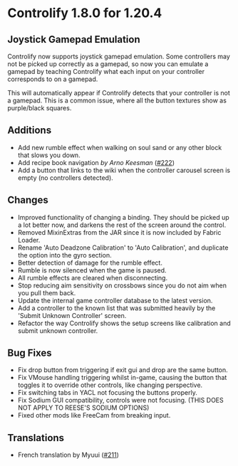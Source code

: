 # Controlify 1.8.0 for 1.20.4

## Joystick Gamepad Emulation

Controlify now supports joystick gamepad emulation. Some controllers may not be picked up correctly
as a gamepad, so now you can emulate a gamepad by teaching Controlify what each input on your controller
corresponds to on a gamepad.

This will automatically appear if Controlify detects that your controller is not a gamepad.
This is a common issue, where all the button textures show as purple/black squares.

## Additions

- Add new rumble effect when walking on soul sand or any other block that slows you down.
- Add recipe book navigation *by Arno Keesman* ([#222](https://github.com/isXander/Controlify/pull/222))
- Add a button that links to the wiki when the controller carousel screen is empty (no controllers detected).

## Changes

- Improved functionality of changing a binding. They should be picked up a lot better now, and darkens
  the rest of the screen around the control.
- Removed MixinExtras from the JAR since it is now included by Fabric Loader.
- Rename 'Auto Deadzone Calibration' to 'Auto Calibration', and duplicate the option into the gyro section.
- Better detection of damage for the rumble effect.
- Rumble is now silenced when the game is paused.
- All rumble effects are cleared when disconnecting.
- Stop reducing aim sensitivity on crossbows since you do not aim when you pull them back.
- Update the internal game controller database to the latest version.
- Add a controller to the known list that was submitted heavily by the 'Submit Unknown Controller' screen.
- Refactor the way Controlify shows the setup screens like calibration and submit unknown controller.

## Bug Fixes

- Fix drop button from triggering if exit gui and drop are the same button.
- Fix VMouse handling triggering whilst in-game, causing the button that toggles it to override other controls,
  like changing perspective.
- Fix switching tabs in YACL not focusing the buttons properly.
- Fix Sodium GUI compatibility, controls were not focusing. (THIS DOES NOT APPLY TO REESE'S SODIUM OPTIONS)
- Fixed other mods like FreeCam from breaking input.

## Translations

- French translation by Myuui ([#211](https://github.com/isXander/Controlify/pull/211))
